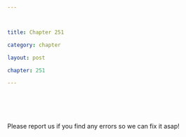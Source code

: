 ```yaml
---



title: Chapter 251

category: chapter

layout: post

chapter: 251

---
```




<br><br><br><br>
Please report us if you find any errors so we can fix it asap!